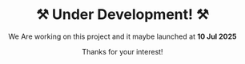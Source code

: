 <div align="center">
  <h1>⚒️ Under Development! ⚒️</h1>
  <p>We Are working on this project and it maybe launched at <b>10 Jul 2025</b></p>
  <p>Thanks for your interest!</p>
</div>
